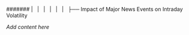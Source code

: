 ####### |   |   |   |   |   |   ├── Impact of Major News Events on Intraday Volatility

*Add content here*